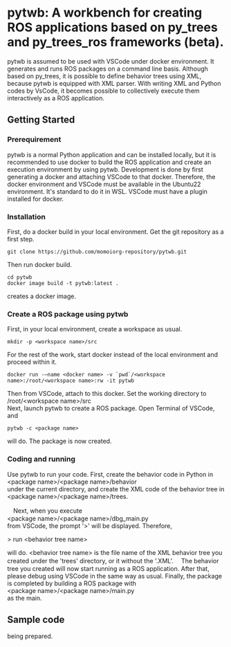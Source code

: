 # pytwb: A workbench for creating ROS applications based on py_trees and py_trees_ros frameworks (beta).
pytwb is assumed to be used with VSCode under docker environment. It generates and runs ROS packages on a command line basis. Although based on py_trees, it is possible to define behavior trees using XML, because pytwb is equipped with XML parser.  With writing XML and Python codes by VsCode, it becomes possible to collectively execute them interactively as a ROS application.

## Getting Started
### Prerequirement
pytwb is a normal Python application and can be installed locally, but it is recommended to use docker to build the ROS application and create an execution environment by using pytwb. Development is done by first generating a docker and attaching VSCode to that docker. Therefore, the docker environment and VSCode must be available in the Ubuntu22 environment. It's standard to do it in WSL. VSCode must have a plugin installed for docker.

### Installation
First, do a docker build in your local environment. Get the git repository as a first step.
```
git clone https://github.com/momoiorg-repository/pytwb.git
```
Then run docker build.
```
cd pytwb  
docker image build -t pytwb:latest .
```
creates a docker image.

### Create a ROS package using pytwb
First, in your local environment, create a workspace as usual.
```
mkdir -p <workspace name>/src
```
For the rest of the work, start docker instead of the local environment and proceed within it.
```
docker run -–name <docker name> -v `pwd`/<workspace name>:/root/<workspace name>:rw -it pytwb
```
Then from VSCode, attach to this docker. Set the working directory to  
/root/\<workspace name\>/src  
Next, launch pytwb to create a ROS package. Open Terminal of VSCode, and
```
pytwb -c <package name>
```
will do. The package is now created.

### Coding and running
Use pytwb to run your code.
First, create the behavior code in Python in  
 \<package name\>/\<package name\>/behavior  
under the current directory, and create the XML code of the behavior tree in  
\<package name\>/\<package name\>/trees.

　Next, when you execute  
\<package name\>/\<package name\>/dbg_main.py  
from VSCode, the prompt '>' will be displayed. Therefore,

\> run \<behavior tree name\>

will do. \<behavior tree name\> is the file name of the XML behavior tree you created under the 'trees' directory, or it without the '.XML'.
　The behavior tree you created will now start running as a ROS application. After that, please debug using VSCode in the same way as usual.
Finally, the package is completed by building a ROS package with  
\<package name\>/\<package name\>/main.py  
as the main.

## Sample code
being prepared.
